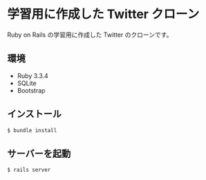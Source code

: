 # 学習用に作成した Twitter クローン

Ruby on Rails の学習用に作成した Twitter のクローンです。

## 環境

- Ruby 3.3.4
- SQLite
- Bootstrap

## インストール

```bash
$ bundle install
```

## サーバーを起動

```bash
$ rails server
```
